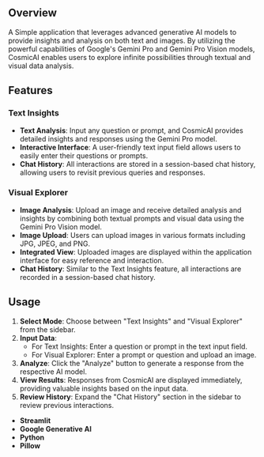 ## Overview

A Simple application that leverages advanced generative AI models to provide insights and analysis on both text and images. By utilizing the powerful capabilities of Google's Gemini Pro and Gemini Pro Vision models, CosmicAI enables users to explore infinite possibilities through textual and visual data analysis.

## Features

### Text Insights

- **Text Analysis**: Input any question or prompt, and CosmicAI provides detailed insights and responses using the Gemini Pro model.
- **Interactive Interface**: A user-friendly text input field allows users to easily enter their questions or prompts.
- **Chat History**: All interactions are stored in a session-based chat history, allowing users to revisit previous queries and responses.

### Visual Explorer

- **Image Analysis**: Upload an image and receive detailed analysis and insights by combining both textual prompts and visual data using the Gemini Pro Vision model.
- **Image Upload**: Users can upload images in various formats including JPG, JPEG, and PNG.
- **Integrated View**: Uploaded images are displayed within the application interface for easy reference and interaction.
- **Chat History**: Similar to the Text Insights feature, all interactions are recorded in a session-based chat history.

## Usage

1. **Select Mode**: Choose between "Text Insights" and "Visual Explorer" from the sidebar.
2. **Input Data**:
   - For Text Insights: Enter a question or prompt in the text input field.
   - For Visual Explorer: Enter a prompt or question and upload an image.
3. **Analyze**: Click the "Analyze" button to generate a response from the respective AI model.
4. **View Results**: Responses from CosmicAI are displayed immediately, providing valuable insights based on the input data.
5. **Review History**: Expand the "Chat History" section in the sidebar to review previous interactions.

- **Streamlit**
- **Google Generative AI**
- **Python**
- **Pillow**
